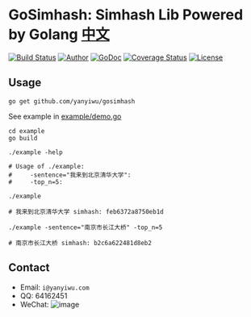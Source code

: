 # GoSimhash: Simhash Lib Powered by Golang [中文](README.md)

[![Build Status](https://travis-ci.org/yanyiwu/gosimhash.png?branch=master)](https://travis-ci.org/yanyiwu/gosimhash) 
[![Author](https://img.shields.io/badge/author-@yanyiwu-blue.svg?style=flat)](http://yanyiwu.com/) 
[![GoDoc](https://godoc.org/github.com/yanyiwu/gosimhash?status.svg)](https://godoc.org/github.com/yanyiwu/gosimhash)
[![Coverage Status](https://coveralls.io/repos/yanyiwu/gosimhash/badge.svg?branch=master&service=github)](https://coveralls.io/github/yanyiwu/gosimhash?branch=master)
[![License](https://img.shields.io/badge/license-MIT-yellow.svg?style=flat)](http://yanyiwu.mit-license.org)

## Usage

```
go get github.com/yanyiwu/gosimhash
```

See example in [example/demo.go](example/demo.go)

```
cd example
go build

./example -help

# Usage of ./example:
#     -sentence="我来到北京清华大学":
#     -top_n=5:

./example

# 我来到北京清华大学 simhash: feb6372a8750eb1d

./example -sentence="南京市长江大桥" -top_n=5

# 南京市长江大桥 simhash: b2c6a622481d8eb2
```


## Contact

+ Email: `i@yanyiwu.com`
+ QQ: 64162451
+ WeChat: ![image](http://7viirv.com1.z0.glb.clouddn.com/5a7d1b5c0d_yanyiwu_personal_qrcodes.jpg)

[simhash]:http://github.com/yanyiwu/simhash
